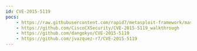 ```yaml
---
id: CVE-2015-5119
pocs:
    - https://raw.githubusercontent.com/rapid7/metasploit-framework/master/modules/exploits/multi/browser/adobe_flash_hacking_team_uaf.rb
    - https://github.com/CiscoCXSecurity/CVE-2015-5119_walkthrough
    - https://github.com/dangokyo/CVE-2015-5119
    - https://github.com/jvazquez-r7/CVE-2015-5119
---
```

